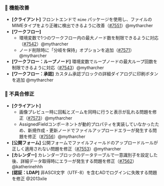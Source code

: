 ### 🚀 機能改善

* **[クライアント]** フロントエンドで `mime` パッケージを使用し、ファイルのMIMEタイプをより正確に検出できるように改善（[#7551](https://github.com/nocobase/nocobase/pull/7551)）@mytharcher
* **[ワークフロー]**
  * 環境変数で1つのワークフロー内の最大ノード数を制限できるように対応（[#7542](https://github.com/nocobase/nocobase/pull/7542)）@mytharcher
  * ノード削除時に「分岐を保持」オプションを追加（[#7571](https://github.com/nocobase/nocobase/pull/7571)）@mytharcher
* **[ワークフロー：ループノード]** 環境変数でループノードの最大ループ回数を制限できるように対応（[#7543](https://github.com/nocobase/nocobase/pull/7543)）@mytharcher
* **[ワークフロー：承認]** カスタム承認ブロックの詳細ダイアログに印刷ボタンを追加 @mytharcher

### 🐛 不具合修正

* **[クライアント]**
  * 画像プレビュー時に回転とズームを同時に行うと表示が乱れる問題を修正（[#7573](https://github.com/nocobase/nocobase/pull/7573)）@mytharcher
  * AssignedFieldコンポーネントが動的プロパティを実装していなかったため、新規作成・更新ノードでファイルアップロードエラーが発生する問題を修正（[#7556](https://github.com/nocobase/nocobase/pull/7556)）@mytharcher
* **[公開フォーム]** 公開フォームでファイルフィールドのアップロードルールが正しく適用されない問題を修正（[#7553](https://github.com/nocobase/nocobase/pull/7553)）@mytharcher
* **[カレンダー]** カレンダーブロックのデータテーブルで一意識別子を設定した後、詳細データ取得時にエラーが発生する問題を修正（[#7562](https://github.com/nocobase/nocobase/pull/7562)）@katherinehhh
* **[認証：LDAP]** 非ASCII文字（UTF-8）を含むADでログインに失敗する問題を修正 @2013xile
